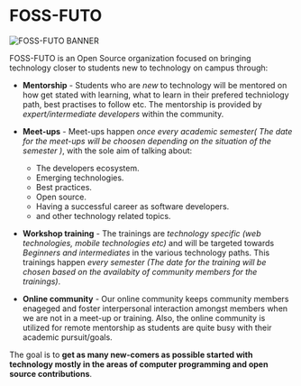 # FOSS-FUTO

![FOSS-FUTO BANNER](https://user-images.githubusercontent.com/30195980/47441263-a86c9a00-d7a7-11e8-8f5e-cb43b9b3d74b.png)

FOSS-FUTO is an Open Source organization focused on bringing technology closer to students new to technology on campus through:

- **Mentorship** - Students who are *new* to technology will be mentored on how get stated with learning, what to learn in their prefered techniology path, best practises to follow etc. The mentorship is provided by *expert/intermediate developers* within the community.

- **Meet-ups** - Meet-ups happen *once every academic semester( The date for the meet-ups will be choosen depending on the situation of the semester )*, with the sole aim of talking about:

    - The developers ecosystem.
    - Emerging technologies.
    - Best practices.
    - Open source.
    - Having a successful career as software developers.
    - and other technology related topics.

- **Workshop training** - The trainings are *technology specific (web technologies, mobile technologies etc)* and will be targeted towards *Beginners and intermediates* in the various technology paths. This trainings happen *every semester (The date for the training will be chosen based on the availabity of community members for the trainings)*.

- **Online community** - Our online community keeps community members enageged and foster interpersonal interaction amongst members when we are not in a meet-up or training. Also, the online community is utilized for remote mentorship as students are quite busy with their academic pursuit/goals. 

The goal is to **get as many new-comers as possible started with technology mostly in the areas of computer programming and open source contributions**.

